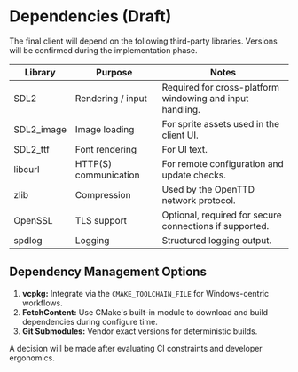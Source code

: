 # Dependencies (Draft)

The final client will depend on the following third-party libraries. Versions will be confirmed during the implementation phase.

| Library | Purpose | Notes |
| --- | --- | --- |
| SDL2 | Rendering / input | Required for cross-platform windowing and input handling. |
| SDL2_image | Image loading | For sprite assets used in the client UI. |
| SDL2_ttf | Font rendering | For UI text. |
| libcurl | HTTP(S) communication | For remote configuration and update checks. |
| zlib | Compression | Used by the OpenTTD network protocol. |
| OpenSSL | TLS support | Optional, required for secure connections if supported. |
| spdlog | Logging | Structured logging output. |

## Dependency Management Options
1. **vcpkg:** Integrate via the `CMAKE_TOOLCHAIN_FILE` for Windows-centric workflows.
2. **FetchContent:** Use CMake's built-in module to download and build dependencies during configure time.
3. **Git Submodules:** Vendor exact versions for deterministic builds.

A decision will be made after evaluating CI constraints and developer ergonomics.
